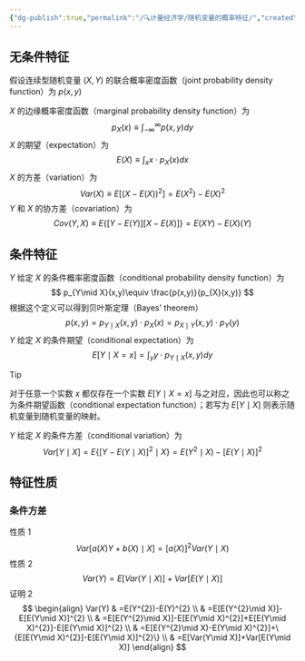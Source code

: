 ```yaml
---
{"dg-publish":true,"permalink":"/🔍计量经济学/随机变量的概率特征/","created":"2025-08-20T11:57:06.000+08:00","updated":"2025-08-20T11:57:06.000+08:00"}
---
```


## 无条件特征

假设连续型随机变量 $(X,Y)$ 的联合概率密度函数（joint probability density function）为 $p(x,y)$

$X$ 的边缘概率密度函数（marginal probability density function）为 
$$
p_{X}(x)\equiv \int_{-\infty}^{\infty}p(x,y)dy
$$
$X$ 的期望（expectation）为
$$
E(X)\equiv \int_{x}x\cdot p_X(x)dx
$$
$X$ 的方差（variation）为
$$
Var(X)\equiv E\left[(X-E(X))^{2}\right]=E(X^2)-E(X)^2
$$
$Y$ 和 $X$ 的协方差（covariation）为
$$
Cov(Y,X)\equiv E\left\{ [Y-E(Y)][X-E(X)] \right\}=E(XY)-E(X)(Y) 
$$
## 条件特征

$Y$ 给定 $X$ 的条件概率密度函数（conditional probability density function）为
$$
p_{Y\mid X}(x,y)\equiv \frac{p(x,y)}{p_{X}(x,y)}
$$
根据这个定义可以得到贝叶斯定理（Bayes' theorem）
$$
p(x,y)=p_{{Y\mid X}}(x,y)\cdot p_{X}(x)=p_{X\mid Y}(x,y)\cdot p_{Y}(y)
$$
$Y$ 给定 $X$ 的条件期望（conditional expectation）为 
$$
E[Y\mid X=x]=\int_{y}y\cdot p_{Y\mid X}(x,y)dy
$$
> [!TIP]
> 对于任意一个实数 $x$ 都仅存在一个实数 $E[Y\mid X=x]$ 与之对应，因此也可以称之为条件期望函数（conditional expectation function）；若写为 $E[Y\mid X]$ 则表示随机变量到随机变量的映射。

$Y$ 给定 $X$ 的条件方差（conditional variation）为
$$
Var[Y\mid X]=E\{[Y-E(Y\mid X)]^{2}\mid X\}=E(Y^{2}\mid X)-[E(Y\mid X)]^{2}
$$
## 特征性质

### 条件方差

性质 1
$$
Var[a(X)Y+b(X)\mid X]=[a(X)]^{2}Var(Y\mid X)
$$
性质 2
$$
Var(Y)=E[Var(Y\mid X)]+Var[E(Y\mid X)]
$$
证明 2
$$
\begin{align}
Var(Y) & =E(Y^{2})-E(Y)^{2} \\
 & =E[E(Y^{2}\mid X)]-E[E(Y\mid X)]^{2} \\
 & =E[E(Y^{2}\mid X)]-E[E(Y\mid X)^{2}]+E[E(Y\mid X)^{2}]-E[E(Y\mid X)]^{2} \\
 & =E[E(Y^{2}\mid X)-E(Y\mid X)^{2}]+\{E[E(Y\mid X)^{2}]-E[E(Y\mid X)]^{2}\} \\
 & =E[Var(Y\mid X)]+Var[E(Y\mid X)]
\end{align}
$$



